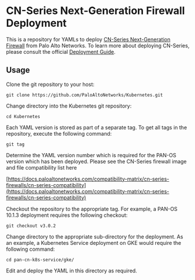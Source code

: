 # CN-Series Next-Generation Firewall Deployment

This is a repository for YAMLs to deploy [CN-Series Next-Generation Firewall](https://www.paloaltonetworks.com/network-security/cn-series) from Palo Alto Networks. To learn more about deploying CN-Series, please consult the official [Deployment Guide](https://docs.paloaltonetworks.com/cn-series/10-1/cn-series-deployment/secure-kubernetes-workloads-with-cn-series/get-the-images-and-files-for-the-cn-series-deployment.html).

## Usage

Clone the git repository to your host:
	
	git clone https://github.com/PaloAltoNetworks/Kubernetes.git
	
Change directory into the Kubernetes git repository:

	cd Kubernetes

Each YAML version is stored as part of a separate tag. To get all tags in the repository, execute the following command:

	git tag
	
Determine the YAML version number which is required for the PAN-OS version which has been deployed.  Please see the CN-Series firewall image and file compatibility list here

[https://docs.paloaltonetworks.com/compatibility-matrix/cn-series-firewalls/cn-series-compatibility](https://docs.paloaltonetworks.com/compatibility-matrix/cn-series-firewalls/cn-series-compatibility)

Checkout the repository to the appropriate tag. For example, a PAN-OS 10.1.3 deployment requires the following checkout:

	git checkout v3.0.2 

Change directory to the appropriate sub-directory for the deployment. As an example, a Kubernetes Service deployment on GKE would require the following command:

	cd pan-cn-k8s-service/gke/
	
Edit and deploy the YAML in this directory as required.